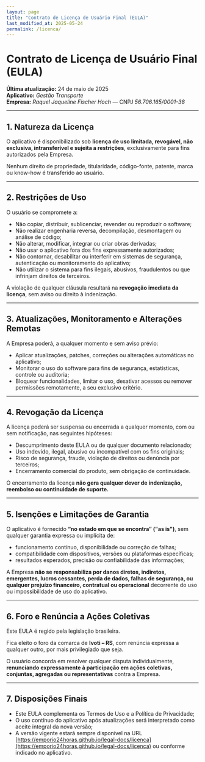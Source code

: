 ```yaml
---
layout: page
title: "Contrato de Licença de Usuário Final (EULA)"
last_modified_at: 2025-05-24
permalink: /licenca/
---
```


# Contrato de Licença de Usuário Final (EULA)

**Última atualização:** 24 de maio de 2025  
**Aplicativo:** *Gestão Transporte*  
**Empresa:** *Raquel Jaqueline Fischer Hoch* — CNPJ *56.706.165/0001-38*  

---

## 1. Natureza da Licença

O aplicativo é disponibilizado sob **licença de uso limitada, revogável, não exclusiva, intransferível e sujeita a restrições**, exclusivamente para fins autorizados pela Empresa.

Nenhum direito de propriedade, titularidade, código-fonte, patente, marca ou know-how é transferido ao usuário.

---

## 2. Restrições de Uso

O usuário se compromete a:

- Não copiar, distribuir, sublicenciar, revender ou reproduzir o software;
- Não realizar engenharia reversa, decompilação, desmontagem ou análise de código;
- Não alterar, modificar, integrar ou criar obras derivadas;
- Não usar o aplicativo fora dos fins expressamente autorizados;
- Não contornar, desabilitar ou interferir em sistemas de segurança, autenticação ou monitoramento do aplicativo;
- Não utilizar o sistema para fins ilegais, abusivos, fraudulentos ou que infrinjam direitos de terceiros.

A violação de qualquer cláusula resultará na **revogação imediata da licença**, sem aviso ou direito à indenização.

---

## 3. Atualizações, Monitoramento e Alterações Remotas

A Empresa poderá, a qualquer momento e sem aviso prévio:

- Aplicar atualizações, patches, correções ou alterações automáticas no aplicativo;
- Monitorar o uso do software para fins de segurança, estatísticas, controle ou auditoria;
- Bloquear funcionalidades, limitar o uso, desativar acessos ou remover permissões remotamente, a seu exclusivo critério.

---

## 4. Revogação da Licença

A licença poderá ser suspensa ou encerrada a qualquer momento, com ou sem notificação, nas seguintes hipóteses:

- Descumprimento deste EULA ou de qualquer documento relacionado;
- Uso indevido, ilegal, abusivo ou incompatível com os fins originais;
- Risco de segurança, fraude, violação de direitos ou denúncia por terceiros;
- Encerramento comercial do produto, sem obrigação de continuidade.

O encerramento da licença **não gera qualquer dever de indenização, reembolso ou continuidade de suporte.**

---

## 5. Isenções e Limitações de Garantia

O aplicativo é fornecido **“no estado em que se encontra” ("as is")**, sem qualquer garantia expressa ou implícita de:

- funcionamento contínuo, disponibilidade ou correção de falhas;
- compatibilidade com dispositivos, versões ou plataformas específicas;
- resultados esperados, precisão ou confiabilidade das informações;

A Empresa **não se responsabiliza por danos diretos, indiretos, emergentes, lucros cessantes, perda de dados, falhas de segurança, ou qualquer prejuízo financeiro, contratual ou operacional** decorrente do uso ou impossibilidade de uso do aplicativo.

---

## 6. Foro e Renúncia a Ações Coletivas

Este EULA é regido pela legislação brasileira.

Fica eleito o foro da comarca de **Ivoti – RS**, com renúncia expressa a qualquer outro, por mais privilegiado que seja.

O usuário concorda em resolver qualquer disputa individualmente, **renunciando expressamente à participação em ações coletivas, conjuntas, agregadas ou representativas** contra a Empresa.

---

## 7. Disposições Finais

- Este EULA complementa os Termos de Uso e a Política de Privacidade;
- O uso contínuo do aplicativo após atualizações será interpretado como aceite integral da nova versão;
- A versão vigente estará sempre disponível na URL [https://emporio24horas.github.io/legal-docs/licenca](https://emporio24horas.github.io/legal-docs/licenca) ou conforme indicado no aplicativo.
